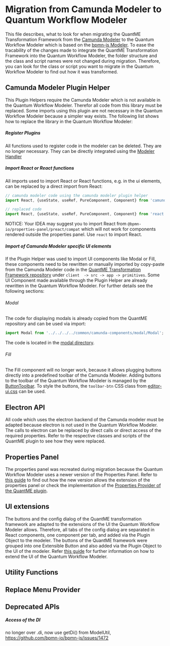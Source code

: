 # Migration from Camunda Modeler to Quantum Workflow Modeler
This file describes, what to look for when migrating the QuantME Transformation Framework 
from the [Camunda Modeler](https://github.com/camunda/camunda-modeler) to the Quantum Workflow Modeler 
which is based on the [bpmn-js Modeler](https://github.com/bpmn-io/bpmn-js/). To ease the tracability of the changes made to
integrate the QuantME Transformation Framework into the Quantum Workflow Modeler, the folder structure and the class and 
script names were not changed during migration. Therefore, you can look for the class or script you want to migrate in the
Quantum Workflow Modeler to find out how it was transformed.

## Camunda Modeler Plugin Helper  
This Plugin Helpers require the Camunda Modeler which is not available in the Quantum Workflow Modeler.
Therefor all code from this library must be replaced. Some imports using this plugin are
not necessary in the Quantum Workflow Modeler because a simpler way exists. The following list shows how 
to replace the library in the Quantum Workflow Modeler:

##### Register Plugins
All functions used to register code in the modeler can be deleted. They are no longer necessary. They 
can be directly integrated using the [Modeler Handler](../../components/bpmn-q/modeler-component/editor/ModelerHandler.js)

##### Import React or React functions
All imports used to import React or React functions, e.g. in the ui elements, can be replaced by a
direct import from React:
```javascript
// camunda modeler code using the camunda modeler plugin helper
import React, {useState, useRef, PureComponent, Component} from 'camunda-modeler-plugin-helpers/react';

// replaced code
import React, {useState, useRef, PureComponent, Component} from 'react';
```
NOTICE: Your IDEA may suggest you to import React from ```@bpmn-io/properties-panel/preact/compat``` which will not work 
for components rendered outside the properties panel. Use ```react``` to import React.

##### Import of Camunda Modeler specific UI elements
If the Plugin Helper was used to import UI components like Modal or Fill, these components need to be rewritten or manually 
imported by copy-paste from the Camunda Modeler code in the [QuantME Transformation Framework repository](https://github.com/UST-QuAntiL/QuantME-TransformationFramework/tree/develop/client/src/app/primitives) under ```client 
-> src -> app -> primitives```. Some UI Component made available through the Plugin Helper are already rewritten in the Quantum
Workflow Modeler. For further details see the following sections:

###### Modal
The code for displaying modals is already copied from the QuantME repository and can be used via import:
```javascript
import Modal from '../../../../common/camunda-components/modal/Modal';
```
The code is located in the [modal directory](../../components/bpmn-q/modeler-component/editor/ui/modal).

###### Fill
The Fill component will no longer work, because it allows plugging buttons directly into a predefined toolbar of the Camunda Modeler.
Adding buttons to the toolbar of the Quantum Workflow Modeler is managed by the [ButtonToolbar](../../components/bpmn-q/modeler-component/editor/ui/ButtonToolbar.js).
To style the buttons, the ```toolbar-btn``` CSS class from [editor-ui.css](../../components/bpmn-q/modeler-component/editor/resources/styling/editor-ui.css) 
can be used.

## Electron API
All code which uses the electron backend of the Camunda modeler must be adapted because electron is not used in the Quantum
Workflow Modeler. The calls to electron can be replaced by direct calls or direct access of the required properties. Refer 
to the respective classes and scripts of the QuantME plugin to see how they were replaced.

## Properties Panel
The properties panel was recreated during migration because the Quantum Workflow Modeler uses a newer version of the Properties 
Panel. Refer to [this guide](https://github.com/bpmn-io/bpmn-js-examples/tree/master/properties-panel-extension) 
to find out how the new version allows the extension of the properties panel or check the
implementation of the [Properties Provider of the QuantME plugin](../../components/bpmn-q/modeler-component/extensions/quantme/modeling/properties-provider/QuantMEPropertiesProvider.js).

## UI extensions
The buttons and the config dialog of the QuantME transformation framework are adapted to the extensions of the UI the Quantum
Workflow Modeler allows. Therefore, all tabs of the config dialog are separated in React components, one component per tab,
and added via the Plugin Object to the modeler. The buttons of the QuantME framework were grouped into one Extensible Button
and also added via the Plugin Object to the UI of the modeler. Refer [this guide](../quantum-workflow-modeler/editor/ui-extension/extend-ui-via-plugin-object.md) 
for further information on how to extend the UI of the Quantum Workflow Modeler.

## Utility Functions

## Replace Menu Provider

## Deprecated APIs

##### Access of the DI
no longer over .di, now use getDi() from ModelUtil, https://github.com/bpmn-io/bpmn-js/issues/1472